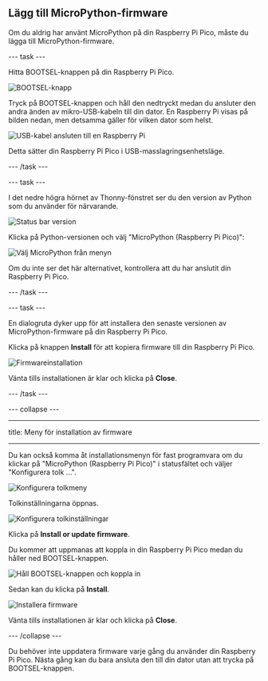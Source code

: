 ## Lägg till MicroPython-firmware

Om du aldrig har använt MicroPython på din Raspberry Pi Pico, måste du lägga till MicroPython-firmware.

--- task ---

Hitta BOOTSEL-knappen på din Raspberry Pi Pico.

![BOOTSEL-knapp](images/Pico-bootsel.png)

Tryck på BOOTSEL-knappen och håll den nedtryckt medan du ansluter den andra änden av mikro-USB-kabeln till din dator. En Raspberry Pi visas på bilden nedan, men detsamma gäller för vilken dator som helst.

![USB-kabel ansluten till en Raspberry Pi](images/Pico-Raspberry-Pi-4-Plug.png)

Detta sätter din Raspberry Pi Pico i USB-masslagringsenhetsläge.

--- /task ---

--- task ---

I det nedre högra hörnet av Thonny-fönstret ser du den version av Python som du använder för närvarande.

![Status bar version](images/thonny-status-bar-version.png)

Klicka på Python-versionen och välj "MicroPython (Raspberry Pi Pico)":

![Välj MicroPython från menyn](images/thonny-micropython-pico-menu.png)

Om du inte ser det här alternativet, kontrollera att du har anslutit din Raspberry Pi Pico.

--- /task ---

--- task ---

En dialogruta dyker upp för att installera den senaste versionen av MicroPython-firmware på din Raspberry Pi Pico.

Klicka på knappen **Install** för att kopiera firmware till din Raspberry Pi Pico.

![Firmwareinstallation](images/thonny-install-micropython-pico.png)

Vänta tills installationen är klar och klicka på **Close**.

--- /task ---

--- collapse ---

---

title: Meny för installation av firmware

---

Du kan också komma åt installationsmenyn för fast programvara om du klickar på "MicroPython (Raspberry Pi Pico)" i statusfältet och väljer "Konfigurera tolk ...".

![Konfigurera tolkmeny](images/thonny-configure-interpreter.png)

Tolkinställningarna öppnas.

![Konfigurera tolkinställningar](images/thonny-interpreter-settings.png)

Klicka på **Install or update firmware**.

Du kommer att uppmanas att koppla in din Raspberry Pi Pico medan du håller ned BOOTSEL-knappen.

![Håll BOOTSEL-knappen och koppla in](images/thonny-bootsel.png)

Sedan kan du klicka på **Install**.

![Installera firmware](images/thonny-firmware-install.png)

Vänta tills installationen är klar och klicka på **Close**.

--- /collapse ---

Du behöver inte uppdatera firmware varje gång du använder din Raspberry Pi Pico. Nästa gång kan du bara ansluta den till din dator utan att trycka på BOOTSEL-knappen.
